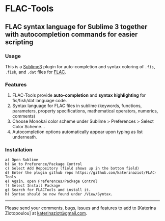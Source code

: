 # FLAC-Tools
## FLAC syntax language for Sublime 3 together with autocompletion commands for easier scripting

### Usage

This is a [Sublime3](http://www.sublimetext.com/) plugin for auto-completion and syntax coloring of ```.fis```, ```.fish```, and ```.dat``` files for [FLAC](https://www.itascacg.com/software/FLAC).

### Features

1. FLAC-Tools provide **auto-completion** and **syntax highlighting** for fis/fish/dat language code.
2. Syntax language for FLAC files in sublime (keywords, functions, parameters, property specifications, mathematical operators, numerics, comments)
3. Choose Monokai color scheme under Sublime > Preferences > Select Color Scheme...
4. Autocompletion options automatically appear upon typing as list underneath. 

### Installation 

	a) Open Sublime 
	b) Go to Preference/Package Control
	c) Select Add Repository (field shows up in the bottom field)
	d) Enter the plugin github repo https://github.com/katerinaziot/FLAC-Tools
	e) Again, open Preferences/Package Control
	f) Select Install Package
	g) Search for FLACTools and install it.
	h) Syntax should be now found under /View/Syntax.

---

Please send your comments, bugs, issues and features to add to [Katerina Ziotopoulou] at katerinaziot@gmail.com.
